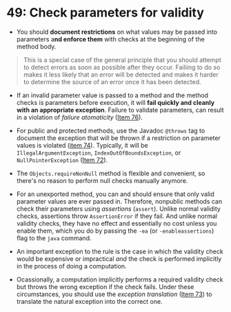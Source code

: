 # 49: Check parameters for validity

* You should **document restrictions** on what values may be passed into parameters a**nd enforce them** with checks at the beginning of the method body.

> This is a special case of the general principle that you should attempt to detect errors as soon as possible after they occur. Failiing to do so makes it less likely that an error will be detected and makes it harder to determine the source of an error once it has been detected.

* If an invalid parameter value is passed to a method and the method checks is parameters before execution, it will **fail quickly and cleanly with an appropriate exception**. Failure to validate parameters, can result in a violation of *failure atomaticity* ([Item 76](../76)).

* For public and protected methods, use the Javadoc `@throws` tag to document the exception that will be thrown if a restriction on parameter values is violated ([item 74](../74)). Typically, it will be `IllegalArgumentException`, `IndexOutOfBoundsException`, or `NullPointerException` ([Item 72](../72)).

* The `Objects.requireNonNull` method is flexible and convenient, so there's no reason to perform null checks manually anymore.

* For an unexported method, you can and should ensure that only valid parameter values are ever passed in. Therefore, nonpublic methods can check their parameters using *assertions* (`assert`). Unlike normal validity checks, assertions throw `AssertionError` if they fail. And unlike normal validity checks, they have no effect and essentially no cost unless you enable them, which you do by passing the `-ea` (or `-enableassertions`) flag to the `java` command.

* An important exception to the rule is the case in which the validity check would be expensive or impractical *and* the check is performed implicitly in the process of doing a computation.

* Ocassionally, a computation implicitly performs a required validity check but throws the wrong exception if the check fails. Under these circumstances, you should use the *exception translation* ([Item 73](../73)) to translate the natural exception into the correct one.
